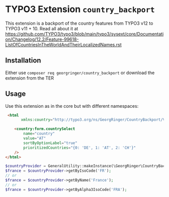 # TYPO3 Extension `country_backport`

This extension is a backport of the country features from TYPO3 v12 to TYPO3 v11 + 10.
Read all about it at https://github.com/TYPO3/typo3/blob/main/typo3/sysext/core/Documentation/Changelog/12.2/Feature-99618-ListOfCountriesInTheWorldAndTheirLocalizedNames.rst

## Installation

Either use `composer req georgringer/country_backport` or download the extension from the TER

## Usage

Use this extension as in the core but with different namespaces:

```html
 <html
       xmlns:country="http://typo3.org/ns/GeorgRinger/CountryBackport/ViewHelpers">

    <country:form.countrySelect
        name="country"
        value="AT"
        sortByOptionLabel="true"
        prioritizedCountries="{0: 'DE', 1: 'AT', 2: 'CH'}"
    />
</html>
```

```php
$countryProvider = GeneralUtility::makeInstance(\GeorgRinger\CountryBackport\Country\CountryProvider);
$france = $countryProvider->getByIsoCode('FR');
// or
$france = $countryProvider->getByName('France');
// or
$france = $countryProvider->getByAlpha3IsoCode('FRA');
```

